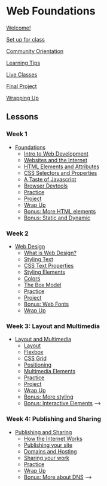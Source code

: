# Web Foundations

<!-- WEEKLY TODO: Release the upcoming weeks' lessons -->

[Welcome!](welcome.md)

[Set up for class](lessons/try-kibo-onboarding.md)

[Community Orientation](lessons/community-orientation.md)

[Learning Tips](learning-tips.md)

[Live Classes](live-classes.md)

[Final Project](final-project.md)

[Wrapping Up](wrapping-up.md)

## Lessons

### Week 1

- [Foundations](lessons/foundations.md)
  - [Intro to Web Development](lessons/foundations/intro-to-web-development.md)
  - [Websites and the Internet](lessons/foundations/websites-and-the-internet.md)
  - [HTML Elements and Attributes](lessons/foundations/html-elements-and-attributes.md)
  - [CSS Selectors and Properties](lessons/foundations/css-selectors-and-properties.md)
  - [A Taste of Javascript](lessons/foundations/a-taste-of-javascript.md)
  - [Browser Devtools](lessons/foundations/devtools.md)
  - [Practice](lessons/foundations/practice.md)
  - [Project](lessons/foundations/project.md)
  - [Wrap Up](lessons/foundations/wrap-up.md)
  - [Bonus: More HTML elements](lessons/foundations/bonus-more-html-elements.md)
  - [Bonus: Static and Dynamic](lessons/bonus/static-and-dynamic-websites.md)

### Week 2

- [Web Design](lessons/web-design.md)
  - [What is Web Design?](lessons/web-design/what-is-web-design.md)
  - [Styling Text](lessons/web-design/styling-text.md)
  - [CSS Text Properties](lessons/web-design/styling-text/css-text-properties.md)
  - [Styling Elements](lessons/web-design/styling-text/styling-elements.md)
  - [Colors](lessons/web-design/colors.md)
  - [The Box Model](lessons/web-design/the-box-model.md)
  - [Practice](lessons/web-design/practice.md)
  - [Project](lessons/web-design/project.md)
  - [Bonus: Web Fonts](lessons/web-design/styling-text/fonts.md)
  - [Wrap Up](lessons/web-design/wrap-up.md)

### Week 3: Layout and Multimedia

- [Layout and Multimedia](lessons/layout.md)
  - [Layout](lessons/layout/layout.md)
  - [Flexbox](lessons/layout/flexbox.md)
  - [CSS Grid](lessons/layout/grid.md)
  - [Positioning](lessons/layout/positioning.md)
  - [Multimedia Elements](lessons/bonus/multimedia-layout/multimedia-html-elements.md)
  - [Practice](lessons/layout/practice.md)
  - [Project](lessons/layout/project.md)
  - [Wrap Up](lessons/layout/wrap-up.md)
  - [Bonus: More styling](lessons/bonus/multimedia-layout/bonus-more-styling.md)
  - [Bonus: Interactive Elements](lessons/bonus/multimedia-layout/bonus-interactive-elements.md)  -->

### Week 4: Publishing and Sharing

- [Publishing and Sharing](lessons/publishing-and-sharing.md)
  - [How the Internet Works](lessons/publishing-and-sharing/how-the-internet-works-again.md)
  - [Publishing your site](lessons/publishing-and-sharing/publishing-your-site.md)
  - [Domains and Hosting](lessons/publishing-and-sharing/domains-and-hosting.md)
  - [Sharing your work](lessons/publishing-and-sharing/sharing-your-work.md)
  - [Practice](lessons/publishing-and-sharing/practice.md)
  - [Wrap Up](lessons/publishing-and-sharing/wrap-up.md)
  - [Bonus: More about DNS](lessons/publishing-and-sharing/bonus-dns.md)  -->

<!--
### Week 3

- [Javascript Fundamentals](lessons/javascript-fundamentals.md)
  - [Introduction to JavaScript](lessons/javascript-fundamentals/introduction-to-javascript.md)
  - [Running Javascript](lessons/javascript-fundamentals/running-javascript.md)
  - [JavaScript syntax](lessons/javascript-fundamentals/javascript-syntax.md)
  - [Variables and Data Types](lessons/javascript-fundamentals/variables-and-datatypes.md)
  - [Operators](lessons/javascript-fundamentals/operators.md)
  - [Arrays](lessons/javascript-fundamentals/arrays.md)
  - [Conditions](lessons/javascript-fundamentals/conditions.md)
  - [Loops](lessons/javascript-fundamentals/loops.md)
  - [Functions](lessons/javascript-fundamentals/functions.md)
  - [Practice](lessons/javascript-fundamentals/practice.md)
  - [Project](lessons/javascript-fundamentals/project.md)
  - [Wrap Up](lessons/javascript-fundamentals/wrap-up.md)

-->

<!--
### Week 4

- [Action & Interaction](lessons/action-and-interaction/action-and-interaction.md)
  - [JavaScript and the page](lessons/action-and-interaction/javascript-and-the-page.md)
  - [Events in JavaScript](lessons/action-and-interaction/responding-to-events-in-javascript.md)
  - [Practice](lessons/action-and-interaction/practice.md)
  - [Wrap Up](lessons/action-and-interaction/wrap-up.md)
-->

